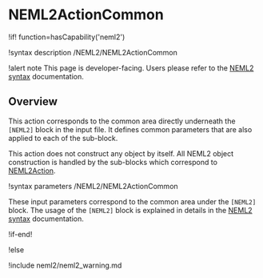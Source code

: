 # NEML2ActionCommon

!if! function=hasCapability('neml2')

!syntax description /NEML2/NEML2ActionCommon

!alert note
This page is developer-facing. Users please refer to the [NEML2 syntax](syntax/NEML2/index.md) documentation.

## Overview

This action corresponds to the common area directly underneath the `[NEML2]` block in the input file. It defines common parameters that are also applied to each of the sub-block.

This action does not construct any object by itself. All NEML2 object construction is handled by the sub-blocks which correspond to [NEML2Action](NEML2Action.md).

!syntax parameters /NEML2/NEML2ActionCommon

These input parameters correspond to the common area under the `[NEML2]` block. The usage of the `[NEML2]` block is explained in details in the [NEML2 syntax](syntax/NEML2/index.md) documentation.

!if-end!

!else

!include neml2/neml2_warning.md
